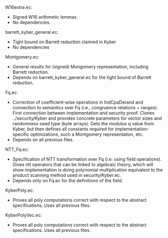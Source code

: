 W16extra.ec: 
- Signed W16 arithmetic lemmas.
- No dependencies. 

barrett_kyber_general.ec:
- Tight bound on Barrett reduction claimed in Kyber
- No dependencies

Montgomery.ec: 
- General results for (signed) Mongomery representation, including Barrett reduction. 
- Depends on barrett_kyber_general.ec for the tight bound of Barrett reduction.

Fq.ec: 
- Correction of coefficient-wise operations in IndCpaDerand and 
  connection to semantics over Fq (i.e., congruence relations + ranges).
  First connection between implementation and security proof. 
  Clones ../security/Kyber and provides concrete parameters for vector 
  sizes and randomness seed type (byte arrays). Gets the modulus
  q value from Kyber, but  then defines all constants required for 
  implementation-specific optimizations, such a Montgomery
  representation, etc. 
- Depends on all previous files.

NTT_Fq.ec:
- Specification of NTT transformation over Fq (i.e. using field
  operations). Gives ntt operators that can be linked to  algebraic
  theory, which will show implementation is doing polynomial
  multiplication equivalent to the product scanning method
  used in security/Kyber.ec. 
- Depends only on Fq.ec for the definitions of the field. 

KyberPoly.ec:
- Proves all poly computations correct with respect to the
  abstract specifications. Uses  all previous files.

KyberPolyVec.ec:
- Proves all poly computations correct with respect to the
  abstract specifications. Uses  all previous files.
  